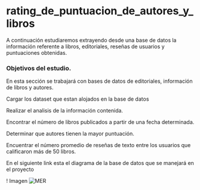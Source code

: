 # rating_de_puntuacion_de_autores_y_libros

A continuación estudiaremos extrayendo desde una base de datos la información referente a libros, editoriales, reseñas de usuarios y puntuaciones obtenidas.

### Objetivos del estudio.

En esta sección se trabajará con bases de datos de editoriales, información de libros y autores.

Cargar los dataset que estan alojados en la base de datos

Realizar el analisis de la información contenida.

Encontrar el número de libros publicados a partir de una fecha determinada.

Determinar que autores tienen la mayor puntuación.

Encuentrar el número promedio de reseñas de texto entre los usuarios que calificaron más de 50 libros.

En el siguiente link esta el diagrama de la base de datos que se manejará en el proyecto

! Imagen
![MER](https://github.com/RaulManzano1981/rating_de_puntuacion_de_lautores_y_libros/assets/120333011/53eeef8f-1b52-45d4-840c-80d526b352f3)
